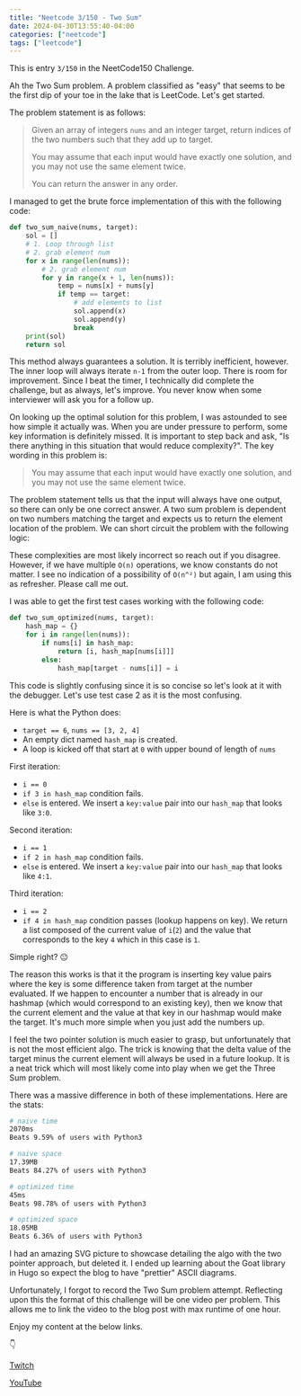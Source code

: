 ```yaml
---
title: "Neetcode 3/150 - Two Sum"
date: 2024-04-30T13:55:40-04:00
categories: ["neetcode"]
tags: ["leetcode"]
---
```


This is entry `3/150` in the NeetCode150 Challenge.

Ah the Two Sum problem. A problem classified as "easy" that seems to be the first dip of your toe in the lake that is LeetCode. Let's get started.

The problem statement is as follows:

> Given an array of integers `nums` and an integer target, return indices of the two numbers such that they add up to target.
>
> You may assume that each input would have exactly one solution, and you may not use the same element twice.
>
> You can return the answer in any order.

I managed to get the brute force implementation of this with the following code:

```python
def two_sum_naive(nums, target):
    sol = []
    # 1. Loop through list
    # 2. grab element num
    for x in range(len(nums)):
        # 2. grab element num
        for y in range(x + 1, len(nums)):
            temp = nums[x] + nums[y]
            if temp == target:
                # add elements to list
                sol.append(x)
                sol.append(y)
                break
    print(sol)
    return sol
```

This method always guarantees a solution. It is terribly inefficient, however. The inner loop will always iterate `n-1` from the outer loop. There is room for improvement. Since I beat the timer, I technically did complete the challenge, but as always, let's improve. You never know when some interviewer will ask you for a follow up.

On looking up the optimal solution for this problem, I was astounded to see how simple it actually was. When you are under pressure to perform, some key information is definitely missed. It is important to step back and ask, "Is there anything in this situation that would reduce complexity?". The key wording in this problem is:

> You may assume that each input would have exactly one solution, and you may not use the same element twice.

The problem statement tells us that the input will always have one output, so there can only be one correct answer. A two sum problem is dependent on two numbers matching the target and expects us to return the element location of the problem. We can short circuit the problem with the following logic:

These complexities are most likely incorrect so reach out if you disagree. However, if we have multiple `O(n)` operations, we know constants do not matter. I see no indication of a possibility of `O(n^²)` but again, I am using this as refresher. Please call me out.

I was able to get the first test cases working with the following code:

```python
def two_sum_optimized(nums, target):
    hash_map = {}
    for i in range(len(nums)):
        if nums[i] in hash_map:
            return [i, hash_map[nums[i]]]
        else:
            hash_map[target - nums[i]] = i
```

This code is slightly confusing since it is so concise so let's look at it with the debugger. Let's use test case 2 as it is the most confusing.

Here is what the Python does:

- `target == 6`, `nums == [3, 2, 4]`
- An empty dict named `hash_map` is created.
- A loop is kicked off that start at `0` with upper bound of length of `nums`

First iteration:

- `i == 0`
- `if 3 in hash_map` condition fails.
- `else` is entered. We insert a `key:value` pair into our `hash_map` that looks like `3:0`.

Second iteration:

- `i == 1`
- `if 2 in hash_map` condition fails.
- `else` is entered. We insert a `key:value` pair into our `hash_map` that looks like `4:1`.

Third iteration:

- `i == 2`
- `if 4 in hash_map` condition passes (lookup happens on key). We return a list composed of the current value of `i`(`2`) and the value that corresponds to the key `4` which in this case is `1`.

Simple right? 😐

The reason this works is that it the program is inserting key value pairs where the key is some difference taken from target at the number evaluated. If we happen to encounter a number that is already in our hashmap (which would correspond to an existing key), then we know that the current element and the value at that key in our hashmap would make the target. It's much more simple when you just add the numbers up.

I feel the two pointer solution is much easier to grasp, but unfortunately that is not the most efficient algo. The trick is knowing that the delta value of the target minus the current element will always be used in a future lookup. It is a neat trick which will most likely come into play when we get the Three Sum problem.

There was a massive difference in both of these implementations. Here are the stats:

```bash
# naive time
2070ms
Beats 9.59% of users with Python3

# naive space
17.39MB
Beats 84.27% of users with Python3

# optimized time
45ms
Beats 98.78% of users with Python3

# optimized space
18.05MB
Beats 6.36% of users with Python3
```

I had an amazing SVG picture to showcase detailing the algo with the two pointer approach, but deleted it. I ended up learning about the Goat library in Hugo so expect the blog to have "prettier" ASCII diagrams.

Unfortunately, I forgot to record the Two Sum problem attempt. Reflecting upon this the format of this challenge will be one video per problem. This allows me to link the video to the blog post with max runtime of one hour.

Enjoy my content at the below links.

👇

[Twitch](https://twitch.tv/Mexpat911)

[YouTube](https://www.youtube.com/@mexpat911)
